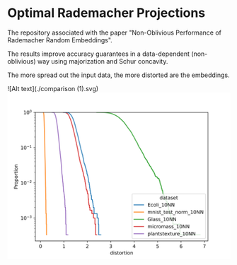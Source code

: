 # Optimal Rademacher Projections
The repository associated with the paper "Non-Oblivious Performance of Rademacher Random Embeddings".

The results improve accuracy guarantees in a data-dependent (non-oblivious) way using majorization and Schur concavity.

The more spread out the input data, the more distorted are the embeddings.

![Alt text](./comparison (1).svg)
<img src="./comparison (1).svg">
